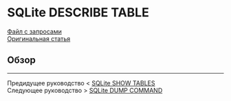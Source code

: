 # SQLite DESCRIBE TABLE #########################

[Файл с запросами][querys]   
[Оригинальная статья][origin]

[querys]: ./querys.sql
[origin]: https://www.sqlitetutorial.net/sqlite-describe-table/

## Обзор ##############################

---------------------------------------

Предидущее руководство < [SQLite SHOW TABLES][prev]  
Следующее руководство > [SQLite DUMP COMMAND][next]

[prev]: ../46_ShowTables/translate.md
[next]: ../48_DumpCommand/translate.md